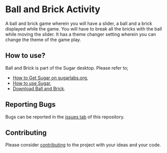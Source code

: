 # Ball and Brick Activity #

A ball and brick game wherein you will have a slider, a ball and a brick displayed while the game. You will have to break all the bricks with the ball while moving the slider. It has a theme changer setting wherein you can change the theme of the game play.

How to use?
-----------

Ball and Brick is part of the Sugar desktop.  Please refer to;

* [How to Get Sugar on sugarlabs.org](https://sugarlabs.org/),
* [How to use Sugar](https://help.sugarlabs.org/),
* [Download Ball and Brick](https://activities.sugarlabs.org/en-US/sugar/addon/4798).

Reporting Bugs
--------------

Bugs can be reported in the
[issues tab](https://github.com/sugarlabs/ball-and-brick-activity/issues)
of this repository.

Contributing
------------

Please consider [contributing](https://github.com/sugarlabs/sugar-docs/blob/master/src/contributing.md) to the project with your ideas and your code.
